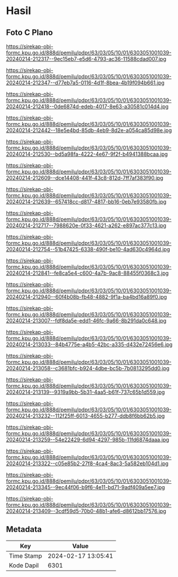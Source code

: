 # Hasil

## Foto C Plano

https://sirekap-obj-formc.kpu.go.id/888d/pemilu/pdpr/63/03/05/10/01/6303051001039-20240214-212317--9ec15eb7-e5d6-4793-ac36-11588cdad007.jpg

https://sirekap-obj-formc.kpu.go.id/888d/pemilu/pdpr/63/03/05/10/01/6303051001039-20240214-212347--d77eb7a5-0116-4d1f-8bea-4b19f094b661.jpg

https://sirekap-obj-formc.kpu.go.id/888d/pemilu/pdpr/63/03/05/10/01/6303051001039-20240214-212418--0de6874d-edeb-4017-8e63-a30581c014d4.jpg

https://sirekap-obj-formc.kpu.go.id/888d/pemilu/pdpr/63/03/05/10/01/6303051001039-20240214-212442--18e5e4bd-85db-4eb9-8d2e-a054ca85d98e.jpg

https://sirekap-obj-formc.kpu.go.id/888d/pemilu/pdpr/63/03/05/10/01/6303051001039-20240214-212530--bd5a98fa-4222-4e67-9f2f-b4941388bcaa.jpg

https://sirekap-obj-formc.kpu.go.id/888d/pemilu/pdpr/63/03/05/10/01/6303051001039-20240214-212609--dce14408-441f-43c8-812d-7ff7af383f90.jpg

https://sirekap-obj-formc.kpu.go.id/888d/pemilu/pdpr/63/03/05/10/01/6303051001039-20240214-212639--657418cc-d817-4817-bb16-0eb7e93580fb.jpg

https://sirekap-obj-formc.kpu.go.id/888d/pemilu/pdpr/63/03/05/10/01/6303051001039-20240214-212717--7988620e-0f33-4621-a262-e897ac377c13.jpg

https://sirekap-obj-formc.kpu.go.id/888d/pemilu/pdpr/63/03/05/10/01/6303051001039-20240214-212754--51b47425-6338-490f-be10-4ad630c4964d.jpg

https://sirekap-obj-formc.kpu.go.id/888d/pemilu/pdpr/63/03/05/10/01/6303051001039-20240214-212841--fe8ca5e4-c600-4a7b-9ac8-88455f0368c3.jpg

https://sirekap-obj-formc.kpu.go.id/888d/pemilu/pdpr/63/03/05/10/01/6303051001039-20240214-212940--60f4b08b-fb48-4882-9f1a-ba4bd16a89f0.jpg

https://sirekap-obj-formc.kpu.go.id/888d/pemilu/pdpr/63/03/05/10/01/6303051001039-20240214-213007--fdf8da5e-edd1-46fc-9a66-8b291da0c648.jpg

https://sirekap-obj-formc.kpu.go.id/888d/pemilu/pdpr/63/03/05/10/01/6303051001039-20240214-213033--84b4775e-a4b5-42bc-a335-d432e72456e6.jpg

https://sirekap-obj-formc.kpu.go.id/888d/pemilu/pdpr/63/03/05/10/01/6303051001039-20240214-213058--c3681bfc-b924-4dbe-bc5b-7b0813295dd0.jpg

https://sirekap-obj-formc.kpu.go.id/888d/pemilu/pdpr/63/03/05/10/01/6303051001039-20240214-213139--9319a9bb-5b31-4aa5-b61f-737c65b1d559.jpg

https://sirekap-obj-formc.kpu.go.id/888d/pemilu/pdpr/63/03/05/10/01/6303051001039-20240214-213232--112f25ff-6013-4655-b277-ddb8f6bb62b5.jpg

https://sirekap-obj-formc.kpu.go.id/888d/pemilu/pdpr/63/03/05/10/01/6303051001039-20240214-213259--54e22429-6d94-4297-985b-11fd6874daaa.jpg

https://sirekap-obj-formc.kpu.go.id/888d/pemilu/pdpr/63/03/05/10/01/6303051001039-20240214-213322--c05e85b2-27f8-4ca4-8ac3-5a582eb104d1.jpg

https://sirekap-obj-formc.kpu.go.id/888d/pemilu/pdpr/63/03/05/10/01/6303051001039-20240214-213345--9ec44f06-b9f6-4e11-bd71-9adf409a5ee7.jpg

https://sirekap-obj-formc.kpu.go.id/888d/pemilu/pdpr/63/03/05/10/01/6303051001039-20240214-213409--3cdf59d5-70b0-48b1-afe6-d8612bb17576.jpg


## Metadata

| Key        | Value               |
| ---------- | ------------------- |
| Time Stamp | 2024-02-17 13:05:41 |
| Kode Dapil | 6301                |




